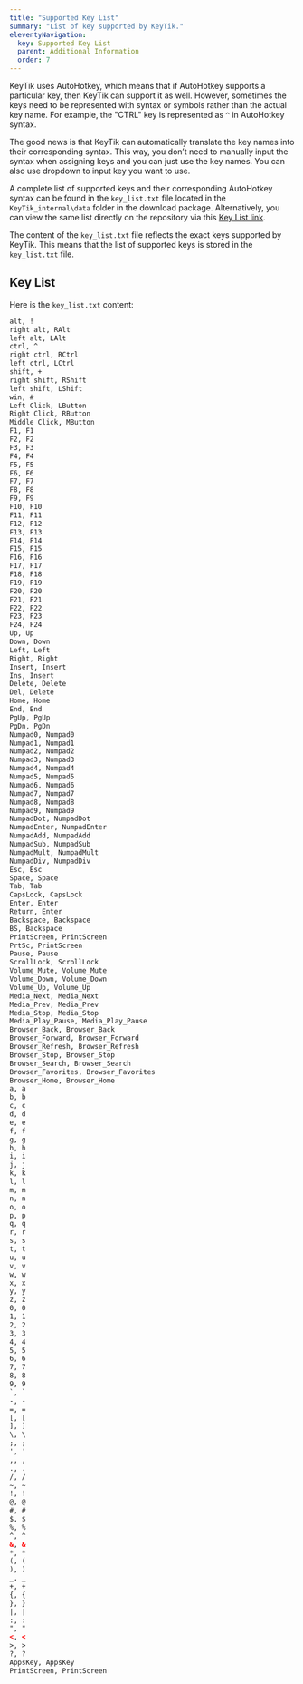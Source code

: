 ```yaml
---
title: "Supported Key List"
summary: "List of key supported by KeyTik."
eleventyNavigation:
  key: Supported Key List
  parent: Additional Information
  order: 7
---
```


KeyTik uses AutoHotkey, which means that if AutoHotkey supports a particular key, then KeyTik can support it as well. However, sometimes the keys need to be represented with syntax or symbols rather than the actual key name. For example, the "CTRL" key is represented as `^` in AutoHotkey syntax.

The good news is that KeyTik can automatically translate the key names into their corresponding syntax. This way, you don’t need to manually input the syntax when assigning keys and you can just use the key names. You can also use dropdown to input key you want to use.

A complete list of supported keys and their corresponding AutoHotkey syntax can be found in the `key_list.txt` file located in the `KeyTik_internal\data` folder in the download package. Alternatively, you can view the same list directly on the repository via this [Key List link](https://github.com/Fajar-RahmadJaya/KeyTik/blob/main/_internal/Data/key_list.txt).

The content of the `key_list.txt` file reflects the exact keys supported by KeyTik. This means that the list of supported keys is stored in the `key_list.txt` file.

## Key List
Here is the `key_list.txt` content:
```html
alt, !
right alt, RAlt
left alt, LAlt
ctrl, ^
right ctrl, RCtrl
left ctrl, LCtrl
shift, +
right shift, RShift
left shift, LShift
win, #
Left Click, LButton
Right Click, RButton
Middle Click, MButton
F1, F1
F2, F2
F3, F3
F4, F4
F5, F5
F6, F6
F7, F7
F8, F8
F9, F9
F10, F10
F11, F11
F12, F12
F13, F13
F14, F14
F15, F15
F16, F16
F17, F17
F18, F18
F19, F19
F20, F20
F21, F21
F22, F22
F23, F23
F24, F24
Up, Up
Down, Down
Left, Left
Right, Right
Insert, Insert
Ins, Insert
Delete, Delete
Del, Delete
Home, Home
End, End
PgUp, PgUp
PgDn, PgDn
Numpad0, Numpad0
Numpad1, Numpad1
Numpad2, Numpad2
Numpad3, Numpad3
Numpad4, Numpad4
Numpad5, Numpad5
Numpad6, Numpad6
Numpad7, Numpad7
Numpad8, Numpad8
Numpad9, Numpad9
NumpadDot, NumpadDot
NumpadEnter, NumpadEnter
NumpadAdd, NumpadAdd
NumpadSub, NumpadSub
NumpadMult, NumpadMult
NumpadDiv, NumpadDiv
Esc, Esc
Space, Space
Tab, Tab
CapsLock, CapsLock
Enter, Enter
Return, Enter
Backspace, Backspace
BS, Backspace
PrintScreen, PrintScreen
PrtSc, PrintScreen
Pause, Pause
ScrollLock, ScrollLock
Volume_Mute, Volume_Mute
Volume_Down, Volume_Down
Volume_Up, Volume_Up
Media_Next, Media_Next
Media_Prev, Media_Prev
Media_Stop, Media_Stop
Media_Play_Pause, Media_Play_Pause
Browser_Back, Browser_Back
Browser_Forward, Browser_Forward
Browser_Refresh, Browser_Refresh
Browser_Stop, Browser_Stop
Browser_Search, Browser_Search
Browser_Favorites, Browser_Favorites
Browser_Home, Browser_Home
a, a
b, b
c, c
d, d
e, e
f, f
g, g
h, h
i, i
j, j
k, k
l, l
m, m
n, n
o, o
p, p
q, q
r, r
s, s
t, t
u, u
v, v
w, w
x, x
y, y
z, z
0, 0
1, 1
2, 2
3, 3
4, 4
5, 5
6, 6
7, 7
8, 8
9, 9
`, `
-, -
=, =
[, [
], ]
\, \
;, ;
', '
,, ,
., .
/, /
~, ~
!, !
@, @
#, #
$, $
%, %
^, ^
&, &
*, *
(, (
), )
_, _
+, +
{, {
}, }
|, |
:, :
", "
<, <
>, >
?, ?
AppsKey, AppsKey 
PrintScreen, PrintScreen 
```
